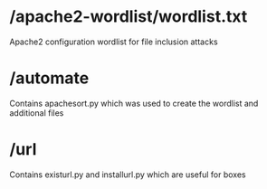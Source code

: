 # /apache2-wordlist/wordlist.txt
Apache2 configuration wordlist for file inclusion attacks
# /automate
Contains apachesort.py which was used to create the wordlist and additional files
# /url
Contains existurl.py and installurl.py which are useful for boxes
